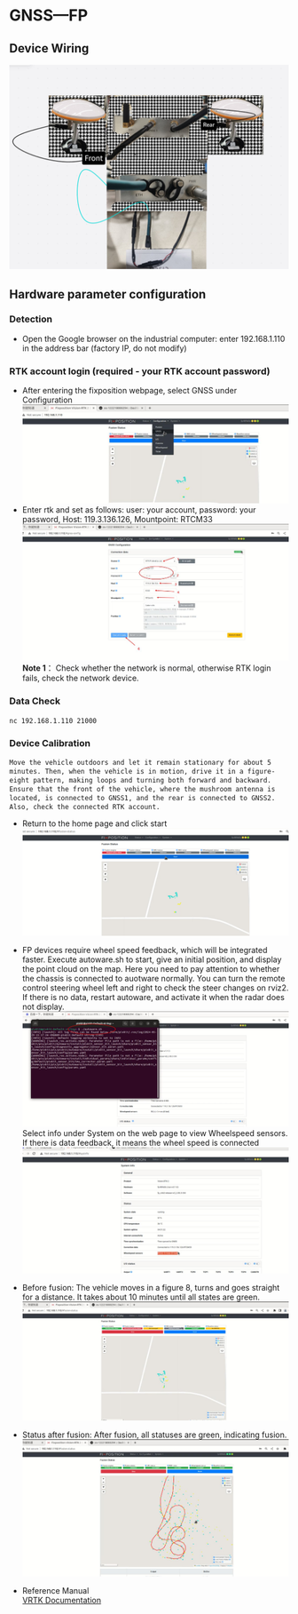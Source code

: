 # GNSS—FP
## Device Wiring
   ![avatar](./image/gnss_picture/fpline.png)
## Hardware parameter configuration
### Detection
- Open the Google browser on the industrial computer: enter 192.168.1.110 in the address bar (factory IP, do not modify)
### RTK account login (required - your RTK account password)
- After entering the fixposition webpage, select GNSS under Configuration
    ![avatar](./image/gnss_picture/fp_rtk.jpg)
- Enter rtk and set as follows: user: your account, password: your password, Host: 119.3.136.126, Mountpoint: RTCM33
    ![avatar](./image/gnss_picture/rtk_set.jpg)
**Note 1**： Check whether the network is normal, otherwise RTK login fails, check the network device.
### Data Check

```shell 
nc 192.168.1.110 21000
```

### Device Calibration
```shell 
Move the vehicle outdoors and let it remain stationary for about 5 minutes. Then, when the vehicle is in motion, drive it in a figure-eight pattern, making loops and turning both forward and backward. Ensure that the front of the vehicle, where the mushroom antenna is located, is connected to GNSS1, and the rear is connected to GNSS2. Also, check the connected RTK account.
```
- Return to the home page and click start
  ![avatar](./image/gnss_picture/start.png)
- FP devices require wheel speed feedback, which will be integrated faster. Execute autoware.sh to start, give an initial position, and display the point cloud on the map. Here you need to pay attention to whether the chassis is connected to auotware normally. You can turn the remote control steering wheel left and right to check the steer changes on rviz2. If there is no data, restart autoware, and activate it when the radar does not display.
![avatar](./image/gnss_picture/autoware.jpg)
  Select info under System on the web page to view Wheelspeed sensors. If there is data feedback, it means the wheel speed is connected
  ![avatar](./image/gnss_picture/wheelset.jpg)
- Before fusion: The vehicle moves in a figure 8, turns and goes straight for a distance. It takes about 10 minutes until all states are green.
  ![avatar](./image/gnss_picture/befor.jpg)
- Status after fusion: After fusion, all statuses are green, indicating fusion.
  ![avatar](./image/gnss_picture/after.jpg)

- Reference Manual  
    [VRTK Documentation](./image/VRTK2%20快速使用手册2.0.pdf)